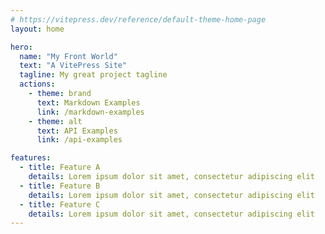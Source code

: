 ```yaml
---
# https://vitepress.dev/reference/default-theme-home-page
layout: home

hero:
  name: "My Front World"
  text: "A VitePress Site"
  tagline: My great project tagline
  actions:
    - theme: brand
      text: Markdown Examples
      link: /markdown-examples
    - theme: alt
      text: API Examples
      link: /api-examples

features:
  - title: Feature A
    details: Lorem ipsum dolor sit amet, consectetur adipiscing elit
  - title: Feature B
    details: Lorem ipsum dolor sit amet, consectetur adipiscing elit
  - title: Feature C
    details: Lorem ipsum dolor sit amet, consectetur adipiscing elit
---
```


<script setup>
import { VPTeamMembers } from 'vitepress/theme'

const members = [
  {
    avatar: 'https://avatars.githubusercontent.com/u/26369080?v=4',
    name: 'FansOnly',
    title: 'I wont to write bugs',
    links: [
      { icon: 'github', link: 'https://github.com/fansOnly' },
      // { icon: 'twitter', link: 'https://twitter.com/youyuxi' }
    ]
  },
]
</script>

<VPTeamMembers size="small" :members="members" />